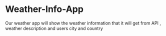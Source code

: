 # Weather-Info-App
Our weather app will show the weather information that it will get from API , weather description and users city and country

